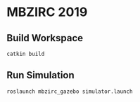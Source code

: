 # MBZIRC 2019

## Build Workspace

    catkin build

## Run Simulation

    roslaunch mbzirc_gazebo simulator.launch
